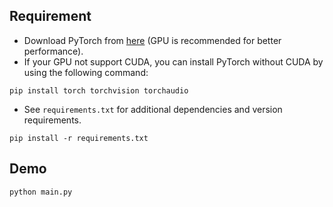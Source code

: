 ## Requirement
- Download PyTorch from [here](https://pytorch.org/get-started/locally/) (GPU is recommended for better performance).
- If your GPU not support CUDA, you can install PyTorch without CUDA by using the following command:
```setup
pip install torch torchvision torchaudio
```
- See `requirements.txt` for additional dependencies and version requirements.

```setup
pip install -r requirements.txt
```

## Demo

```setup
python main.py
```